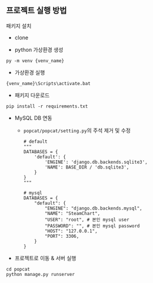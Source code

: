 ## 프로젝트 실행 방법

패키지 설치
- clone

- python 가상환경 생성
```
py -m venv {venv_name}
```

- 가상환경 실행
```
{venv_name}\Scripts\activate.bat
```

- 패키지 다운로드
```
pip install -r requirements.txt
```

- MySQL DB 연동
  - `popcat/popcat/setting.py`의 주석 제거 및 수정
    ```
    # default
    """
    DATABASES = {
        'default': {
            'ENGINE': 'django.db.backends.sqlite3',
            'NAME': BASE_DIR / 'db.sqlite3',
        }
    }
    """

    # mysql
    DATABASES = {
        "default": {
            "ENGINE": "django.db.backends.mysql",
            "NAME": "SteamChart",
            "USER": "root", # 본인 mysql user
            "PASSWORD": "", # 본인 mysql password
            "HOST": "127.0.0.1",
            "PORT": 3306,
        }
    }
    ```

- 프로젝트로 이동 & 서버 실행
```
cd popcat
python manage.py runserver
```

